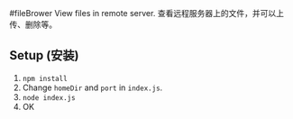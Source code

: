 #fileBrower
  View files in remote server.
  查看远程服务器上的文件，并可以上传、删除等。
## Setup (安装)
1. `npm install`
2. Change `homeDir` and `port` in `index.js`.
3. `node index.js`
4. OK
